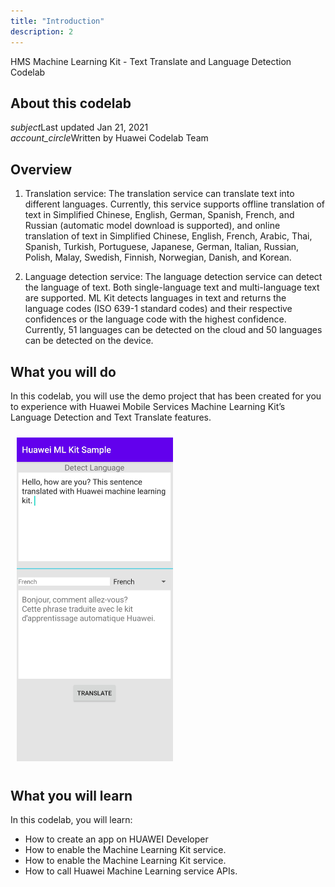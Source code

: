 ```yaml
---
title: "Introduction"
description: 2
---
```


<huawei-codelab-about codelab-title="HMS Machine Learning Kit - Text Translate and Language Detection Codelab" last-updated="2021-01-21T13:20:13-07:00" authors="Huawei Codelab Team">

<div class="HMS Machine Learning Kit - Language Detection and Translate">
<div class="token">HMS Machine Learning Kit - Text Translate and Language Detection Codelab</div></div>
<div class="about-card">
<h2 class="title">About this codelab</h2>
<div class="last-updated"><i class="material-icons">subject</i>Last updated Jan 21, 2021</div>
<div class="authors"><i class="material-icons">account_circle</i>Written by Huawei Codelab Team</div></div>

</huawei-codelab-about>

## **Overview**

1. Translation service: The translation service can translate text into different languages. Currently, this service supports offline translation of text in Simplified Chinese, English, German, Spanish, French, and Russian (automatic model download is supported), and online translation of text in Simplified Chinese, English, French, Arabic, Thai, Spanish, Turkish, Portuguese, Japanese, German, Italian, Russian, Polish, Malay, Swedish, Finnish, Norwegian, Danish, and Korean.

2. Language detection service: The language detection service can detect the language of text. Both single-language text and multi-language text are supported. ML Kit detects languages in text and returns the language codes (ISO 639-1 standard codes) and their respective confidences or the language code with the highest confidence. Currently, 51 languages can be detected on the cloud and 50 languages can be detected on the device.


## **What you will do**

In this codelab, you will use the demo project that has been created for you to experience with Huawei Mobile Services Machine Learning Kit’s Language Detection and Text Translate features. 

<div style="padding: 5px">
        <img style="width: 250.00px ; padding: 5px" src="https://raw.githubusercontent.com/Mrtckr008/gh-pages-mlkittranslate/master/assets/app_screenshot.png">
</div>




**What you will learn** 
-----------------------

In this codelab, you will learn:

<ul class="checklist">
	<li>How to create an app on HUAWEI Developer</li>
    <li>How to enable the Machine Learning Kit service.</li>
    <li>How to enable the Machine Learning Kit service.</li>
    <li>How to call Huawei Machine Learning service APIs.</li>
</ul>